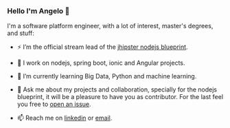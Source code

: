 ### Hello I'm Angelo 👋

<!--
**amanganiello90/amanganiello90** is a ✨ _special_ ✨ repository because its `README.md` (this file) appears on your GitHub profile.

Here are some ideas to get you started:

- 🔭 I’m currently working on ...
- 🌱 I’m currently learning ...
- 👯 I’m looking to collaborate on ...
- 🤔 I’m looking for help with ...
- 💬 Ask me about ...
- 📫 How to reach me: ...
- 😄 Pronouns: ...
- ⚡ Fun fact: ...
-->

I'm a software platform engineer, with a lot of interest, master's degrees, and stuff:

- ⚡ I’m the official stream lead of the [jhipster nodejs blueprint](https://github.com/jhipster/generator-jhipster-nodejs).

- 🔭 I work on nodejs, spring boot, ionic and Angular projects.

- 🌱 I’m currently learning Big Data, Python and machine learning.

- 💬 Ask me about my projects and collaboration, specially for the nodejs blueprint, it will be a pleasure to have you as contributor.
For the last feel you free to [open an issue](https://github.com/jhipster/generator-jhipster-nodejs/issues).

- 📫 Reach me on [linkedin](https://www.linkedin.com/in/angelomanganiello) or [email](mailto:angelo.mang@libero.it).
